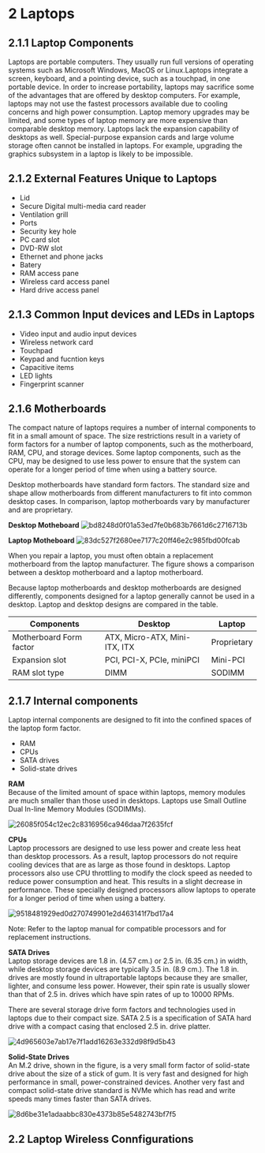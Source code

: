 # 2 Laptops
## 2.1.1 Laptop Components
Laptops are portable computers. They usually run full versions of operating systems such as Microsoft Windows, MacOS or Linux.Laptops integrate a screen, keyboard, and a pointing device, such as a touchpad, in one portable device.
In order to increase portability, laptops may sacrifice some of the advantages that are offered by desktop computers. For example, laptops may not use the fastest processors available due to cooling concerns and high power consumption. Laptop memory upgrades may be limited, and some types of laptop memory are more expensive than comparable desktop memory. Laptops lack the expansion capability of desktops as well. Special-purpose expansion cards and large volume storage often cannot be installed in laptops. For example, upgrading the graphics subsystem in a laptop is likely to be impossible.

## 2.1.2 External Features Unique to Laptops
- Lid
- Secure Digital multi-media card reader
- Ventilation grill
- Ports
- Security key hole
- PC card slot
- DVD-RW slot
- Ethernet and phone jacks
- Batery
- RAM access pane
- Wireless card access panel
- Hard drive access panel

## 2.1.3 Common Input devices and LEDs in Laptops
- Video input and audio input devices
- Wireless network card
- Touchpad
- Keypad and fucntion keys
- Capacitive items
- LED lights
- Fingerprint scanner

## 2.1.6 Motherboards
The compact nature of laptops requires a number of internal components to fit in a small amount of space. The size restrictions result in a variety of form factors for a number of laptop components, such as the motherboard, RAM, CPU, and storage devices. Some laptop components, such as the CPU, may be designed to use less power to ensure that the system can operate for a longer period of time when using a battery source.

Desktop motherboards have standard form factors. The standard size and shape allow motherboards from different manufacturers to fit into common desktop cases. In comparison, laptop motherboards vary by manufacturer and are proprietary.

**Desktop Motheboard**
![bd8248d0f01a53ed7fe0b683b7661d6c2716713b](https://github.com/user-attachments/assets/2472fe6c-12a9-4dbc-8608-03b6ab1e97f5)

**Laptop Motheboard**
![83dc527f2680ee7177c20ff46e2c985fbd00fcab](https://github.com/user-attachments/assets/639015bb-a16f-45e6-96fa-ee391a36e685)


When you repair a laptop, you must often obtain a replacement motherboard from the laptop manufacturer. The figure shows a comparison between a desktop motherboard and a laptop motherboard.

Because laptop motherboards and desktop motherboards are designed differently, components designed for a laptop generally cannot be used in a desktop. Laptop and desktop designs are compared in the table.

|Components|Desktop|Laptop|
|--------|----|----|
|Motherboard Form factor|ATX, Micro-ATX, Mini-ITX, ITX|Proprietary|
|Expansion slot|PCI, PCI-X, PCIe, miniPCI|Mini-PCI|
|RAM slot type|DIMM|SODIMM|

## 2.1.7 Internal components
Laptop internal components are designed to fit into the confined spaces of the laptop form factor.
- RAM
- CPUs
- SATA drives
- Solid-state drives

**RAM** <br>
Because of the limited amount of space within laptops, memory modules are much smaller than those used in desktops. Laptops use Small Outline Dual In-line Memory Modules (SODIMMs).

![26085f054c12ec2c8316956ca946daa7f2635fcf](https://github.com/user-attachments/assets/97fa8da0-64c1-433e-8607-663fa48243c7)


**CPUs** <br>
Laptop processors are designed to use less power and create less heat than desktop processors. As a result, laptop processors do not require cooling devices that are as large as those found in desktops. Laptop processors also use CPU throttling to modify the clock speed as needed to reduce power consumption and heat. This results in a slight decrease in performance. These specially designed processors allow laptops to operate for a longer period of time when using a battery.

![9518481929ed0d270749901e2d463141f7bd17a4](https://github.com/user-attachments/assets/e63d13f0-b9b7-443e-b97c-3713ab0f8608)

Note: Refer to the laptop manual for compatible processors and for replacement instructions. 

**SATA Drives** <br>
Laptop storage devices are 1.8 in. (4.57 cm.) or 2.5 in. (6.35 cm.) in width, while desktop storage devices are typically 3.5 in. (8.9 cm.). The 1.8 in. drives are mostly found in ultraportable laptops because they are smaller, lighter, and consume less power. However, their spin rate is usually slower than that of 2.5 in. drives which have spin rates of up to 10000 RPMs.

There are several storage drive form factors and technologies used in laptops due to their compact size. SATA 2.5 is a specification of SATA hard drive with a compact casing that enclosed 2.5 in. drive platter.

![4d965603e7ab17e7f1add16263e332d98f9d5b43](https://github.com/user-attachments/assets/2490f573-30f1-4d15-8e92-a9ad1c70cdf8)

**Solid-State Drives** <br>
An M.2 drive, shown in the figure, is a very small form factor of solid-state drive about the size of a stick of gum. It is very fast and designed for high performance in small, power-constrained devices. Another very fast and compact solid-state drive standard is NVMe which has read and write speeds many times faster than SATA drives.

![8d6be31e1adaabbc830e4373b85e5482743bf7f5](https://github.com/user-attachments/assets/c7fa1c30-4ac4-4fb2-9e96-0e60179f2ddc)

## 2.2 Laptop Wireless Connfigurations
